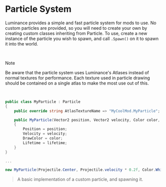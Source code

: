 # Particle System
Luminance provides a simple and fast particle system for mods to use. No custom particles are provided, so you will need to create your own by creating custom classes inheriting from Particle.
To use, create a new instance of the particle you wish to spawn, and call ``.Spawn()`` on it to spawn it into the world.

<br/>

> [!Note]
> Be aware that the particle system uses Luminance's Atlases instead of normal textures for performance. Each texture used in particle drawing should be contained on a single atlas to make the most use out of this.
<br/>

```c#
public class MyParticle : Particle
{
    public override string AtlasTextureName => "MyCoolMod.MyParticle";

    public MyParticle(Vector2 position, Vector2 velocity, Color color, int lifetime)
    {
        Position = position;
        Velocity = velocity;
        DrawColor = color;
        Lifetime = lifetime;
    }
}

...

new MyParticle(Projectile.Center, Projectile.velocity * 0.2f, Color.White, 30).Spawn();
```
> A basic implementation of a custom particle, and spawning it.
